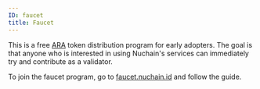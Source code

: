 ```yaml
---
ID: faucet
title: Faucet
---
```


This is a free [ARA](glossary.md#ara) token distribution program for early adopters. The goal is that anyone who is interested in using Nuchain's services can immediately try and contribute as a validator.

To join the faucet program, go to [faucet.nuchain.id](https://faucet.nuchain.id) and follow the guide.